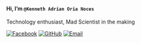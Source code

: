 #### Hi, I’m `@Kenneth Adrian Oria Noces`

Technology enthusiast, Mad Scientist in the making

[![Facebook](https://img.shields.io/badge/Facebook-1877F2?style=for-the-badge&logo=facebook&logoColor=white)](https://www.facebook.com/Usernameadriannoces)
[![GitHub](https://img.shields.io/badge/GitHub-000?style=for-the-badge&logo=github&logoColor=white)](https://github.com/NocesAdrian)
[![Email](https://img.shields.io/badge/Email-D14836?style=for-the-badge&logo=gmail&logoColor=white)](mailto:noceskennethadrianoria@gmail.com)
